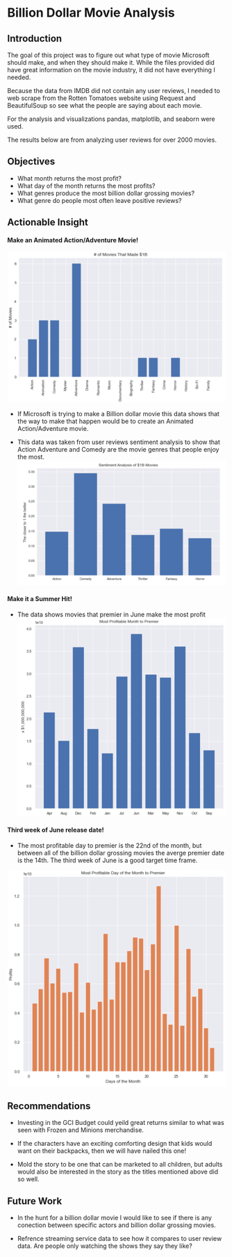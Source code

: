 # Billion Dollar Movie Analysis


## Introduction

The goal of this project was to figure out what type of movie Microsoft should make, and when they should make it. While the files provided did have great information on the movie industry, it did not have everything I needed.

Because the data from IMDB did not contain any user reviews, I needed to web scrape from the Rotten Tomatoes website using Request and BeautifulSoup so see what the people are saying about each movie.

For the analysis and visualizations pandas, matplotlib, and seaborn were used.

The results below are from analyzing user reviews for over 2000 movies.

## Objectives
* What month returns the most profit?
* What day of the month returns the most profits?
* What genres produce the most billion dollar grossing movies?
* What genre do people most often leave positive reviews?

## Actionable Insight
#### Make an Animated Action/Adventure Movie!
![](https://github.com/mdetiberiis01/Photos/blob/master/billion_dollar_movies.png)

* If Microsoft is trying to make a Billion dollar movie this data shows that the way to make that happen would be to create an Animated Action/Adventure movie. 

* This data was taken from user reviews sentiment analysis to show that Action Adventure and Comedy are the movie genres that people enjoy the most.
![](https://github.com/mdetiberiis01/Photos/blob/master/sentiment_by_genre.png)

#### Make it a Summer Hit!
* The data shows movies that premier in June make the most profit
![](https://github.com/mdetiberiis01/Photos/blob/master/profit_by_month.png)

#### Third week of June release date!
* The most profitable day to premier is the 22nd of the month, but between all of the billion dollar grossing movies the averge premier date is the 14th. The third week of June is a good target time frame.
   
![](https://github.com/mdetiberiis01/Photos/blob/master/profit_by_day.png)    

## Recommendations 

* Investing in the GCI Budget could yeild great returns similar to what was seen with Frozen and Minions merchandise.

* If the characters have an exciting comforting design that kids would want on their backpacks, then we will have nailed this one!

* Mold the story to be one that can be marketed to all children, but adults would also be interested in the story as the titles mentioned above did so well.

## Future Work

* In the hunt for a billion dollar movie I would like to see if there is any conection between specific actors and billion dollar grossing movies.

* Refrence streaming service data to see how it compares to user review data. Are people only watching the shows they say they like?




